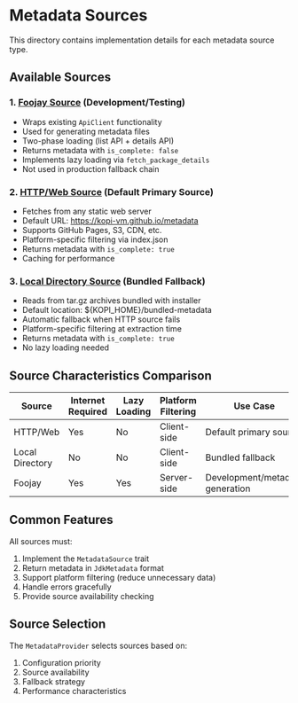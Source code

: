 # Metadata Sources

This directory contains implementation details for each metadata source type.

## Available Sources

### 1. [Foojay Source](01-foojay.md) (Development/Testing)
- Wraps existing `ApiClient` functionality
- Used for generating metadata files
- Two-phase loading (list API + details API)
- Returns metadata with `is_complete: false`
- Implements lazy loading via `fetch_package_details`
- Not used in production fallback chain

### 2. [HTTP/Web Source](02-http-web.md) (Default Primary Source)
- Fetches from any static web server
- Default URL: https://kopi-vm.github.io/metadata
- Supports GitHub Pages, S3, CDN, etc.
- Platform-specific filtering via index.json
- Returns metadata with `is_complete: true`
- Caching for performance

### 3. [Local Directory Source](03-local-directory.md) (Bundled Fallback)
- Reads from tar.gz archives bundled with installer
- Default location: ${KOPI_HOME}/bundled-metadata
- Automatic fallback when HTTP source fails
- Platform-specific filtering at extraction time
- Returns metadata with `is_complete: true`
- No lazy loading needed

## Source Characteristics Comparison

| Source | Internet Required | Lazy Loading | Platform Filtering | Use Case |
|--------|------------------|--------------|-------------------|----------|
| HTTP/Web | Yes | No | Client-side | Default primary source |
| Local Directory | No | No | Client-side | Bundled fallback |
| Foojay | Yes | Yes | Server-side | Development/metadata generation |

## Common Features

All sources must:
1. Implement the `MetadataSource` trait
2. Return metadata in `JdkMetadata` format
3. Support platform filtering (reduce unnecessary data)
4. Handle errors gracefully
5. Provide source availability checking

## Source Selection

The `MetadataProvider` selects sources based on:
1. Configuration priority
2. Source availability
3. Fallback strategy
4. Performance characteristics
